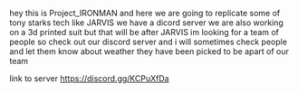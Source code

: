 hey this is Project_IRONMAN and here we are going to replicate some of tony starks tech like JARVIS
we have a dicord server 
we are also working on a 3d printed suit but that will be after JARVIS 
im looking for a team of people so check out our discord server
and i will sometimes check people and let them know about weather they have been picked to be apart of our team

link to server
https://discord.gg/KCPuXfDa
